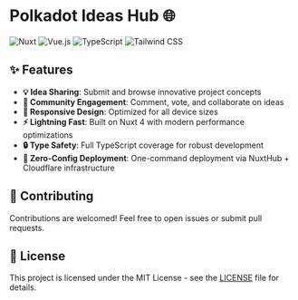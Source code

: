 # Polkadot Ideas Hub 🌐

![Nuxt](https://img.shields.io/badge/Nuxt-4.1.1-00DC82?style=for-the-badge&logo=nuxt.js&logoColor=white)
![Vue.js](https://img.shields.io/badge/Vue.js-3-4FC08D?style=for-the-badge&logo=vue.js&logoColor=white)
![TypeScript](https://img.shields.io/badge/TypeScript-5.9.2-3178C6?style=for-the-badge&logo=typescript&logoColor=white)
![Tailwind CSS](https://img.shields.io/badge/Tailwind_CSS-4-38B2AC?style=for-the-badge&logo=tailwind-css&logoColor=white)

## ✨ Features

- **💡 Idea Sharing**: Submit and browse innovative project concepts
- **👥 Community Engagement**: Comment, vote, and collaborate on ideas
- **📱 Responsive Design**: Optimized for all device sizes
- **⚡ Lightning Fast**: Built on Nuxt 4 with modern performance optimizations
- **🔒 Type Safety**: Full TypeScript coverage for robust development
- **🚀 Zero-Config Deployment**: One-command deployment via NuxtHub + Cloudflare infrastructure

## 🤝 Contributing

Contributions are welcomed! Feel free to open issues or submit pull requests.

## 📄 License

This project is licensed under the MIT License - see the [LICENSE](LICENSE) file for details.
